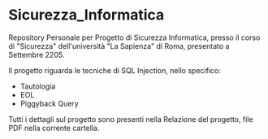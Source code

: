 # Sicurezza_Informatica
Repository Personale per Progetto di Sicurezza Informatica, presso il corso di "Sicurezza" dell'università "La Sapienza" di Roma, presentato a Settembre 2205.

Il progetto riguarda le tecniche di SQL Injection, nello specifico:
  - Tautologia
  - EOL
  - Piggyback Query

Tutti i dettagli sul progetto sono presenti nella Relazione del progetto, file PDF nella corrente cartella.
